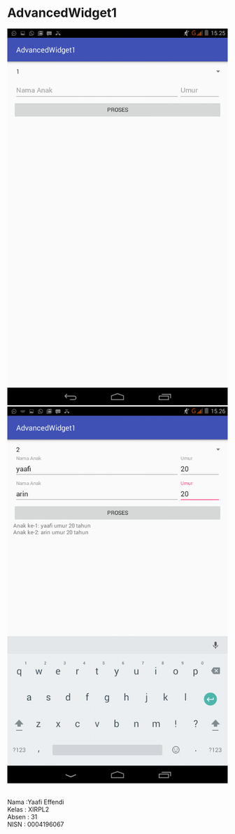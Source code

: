 # AdvancedWidget1
![Screenshot](https://github.com/YaafiEffendi/AdvancedWidget1/blob/master/Screenshot_2017-01-18-15-25-37.png)
![Screenshot](https://github.com/YaafiEffendi/AdvancedWidget1/blob/master/Screenshot_2017-01-18-15-26-02.png)

<br>
Nama :Yaafi Effendi<br> 
Kelas : XIRPL2 <br>
Absen : 31 <br>
NISN : 0004196067 
